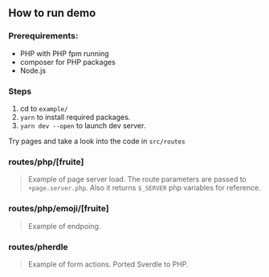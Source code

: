 ## How to run demo

### Prerequirements:

- PHP with PHP fpm running
- composer for PHP packages
- Node.js

### Steps

1. cd to `example/`
2. `yarn` to install required packages.
3. `yarn dev --open` to launch dev server.

Try pages and take a look into the code in `src/routes`

### routes/php/[fruite]

> Example of page server load. The route parameters are passed to `+page.server.php`. Also it returns `$_SERVER` php variables for reference.

### routes/php/emoji/[fruite]

> Example of endpoing.

### routes/pherdle

> Example of form actions. Ported Sverdle to PHP.
